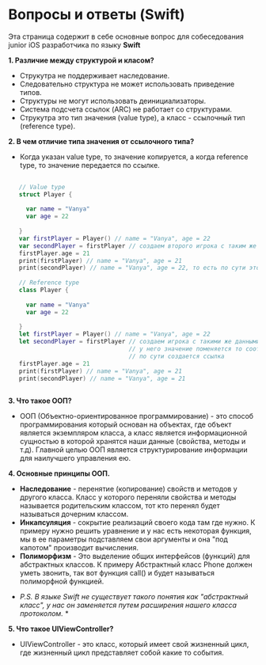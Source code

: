 # Вопросы и ответы (Swift)

  Эта страница содержит в себе основные вопрос для собеседования junior iOS разработчика по языку **Swift**

**1. Различие между структурой и класом?**
   - Струкутра не поддерживает наследование.
   - Следовательно структура не может использовать приведение типов.
   - Структуры не могут использовать деинициализаторы.
   - Система подсчета ссылок (ARC) не работает со структурами.
   - Струкутра это тип значения (value type), а класс - ссылочный тип (reference type).
   
**2. В чем отличие типа значения от ссылочного типа?**
   - Когда указан value type, то значение копируется, а когда reference type, то значение передается по ссылке.
 ```Swift
    
    // Value type
    struct Player {
      
      var name = "Vanya"
      var age = 22
      
    }
    var firstPlayer = Player() // name = "Vanya", age = 22
    var secondPlayer = firstPlayer // создаем второго игрока с таким же именем и возрастом
    firstPlayer.age = 21
    print(firstPlayer) // name = "Vanya", age = 21
    print(secondPlayer) // name = "Vanya", age = 22, то есть по сути это второй объект
    
    // Reference type
    class Player {
    
      var name = "Vanya"
      var age = 22
      
    }
    let firstPlayer = Player() // name = "Vanya", age = 22
    let secondPlayer = firstPlayer // создаем игрока с такими же данными, но теперь мы следим за игроком и если
                                   // у него значение поменяется то соответственно и у нас значение изменится,
                                   // по сути создается ссылка
    firstPlayer.age = 21
    print(firstPlayer) // name = "Vanya", age = 21
    print(secondPlayer) // name = "Vanya", age = 21
    
 ```
 **3. Что такое ООП?**
  - ООП (Объектно-ориентированное программирование) - это способ программирования который основан на объектах, где
   объект является экземпляром класса, а класс является информационной сущностью в которой хранятся наши данные (свойства, методы и т.д).
   Главной целью ООП является структурирование информации для наилучшего управления ею.
   
 **4. Основные принципы ООП.**
   - **Наследование** - перенятие (копирование) свойств и методов у другого класса. Класс у которого переняли свойства и методы называется
   родительским классом, тот кто перенял будет называться дочерним классом.
   - **Инкапсуляция** - сокрытие реализаций своего кода там где нужно. К примеру нужно решить уравнение и у нас есть некоторая функция,
   мы в ее параметры подставляем свои аргументы и она "под капотом" производит вычисления.
   - **Полиморфизм** - Это выделение общих интерфейсов (функций) для абстрактных классов. К примеру Абстрактный класс Phone должен уметь звонить,
   так вот функция call() и будет называться полиморфной функцией.
   
   * *P.S. В языке Swift не существует такого понятия как "абстрактный класс", у нас он заменяется путем расширения нашего класса протоколом.* *
   
 **5. Что такое UIViewController?**
  - UIViewController - это класс, который имеет свой жизненный цикл, где жизненный цикл представляет собой какие то события.
  
